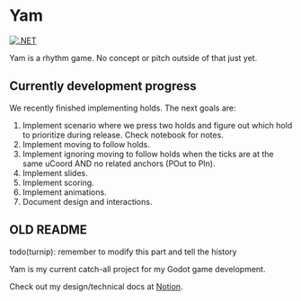 ﻿# Yam

[![.NET](https://github.com/TurnipXenon/Yam/actions/workflows/dotnet.yml/badge.svg)](https://github.com/TurnipXenon/Yam/actions/workflows/dotnet.yml)

Yam is a rhythm game. No concept or pitch outside of that just yet.

## Currently development progress

We recently finished implementing holds. The next goals are:

1. Implement scenario where we press two holds and figure out which hold to prioritize during release. Check notebook for notes.
2. Implement moving to follow holds.
3. Implement ignoring moving to follow holds when the ticks are at the same uCoord AND no related anchors (POut to PIn).
4. Implement slides.
5. Implement scoring.
6. Implement animations.
7. Document design and interactions.

## OLD README

todo(turnip): remember to modify this part and tell the history

Yam is my current catch-all project for my Godot game development.

Check out my design/technical docs at [Notion](https://turnip-xenon.notion.site/Yam-Overview-e75f9f23d0b145619391e1d411ca1fe2?pvs=4).
